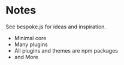 # Notes


See bespoke.js for ideas and inspiration.

- Minimal core
- Many plugins
- All plugins and themes are npm packages
- and More
